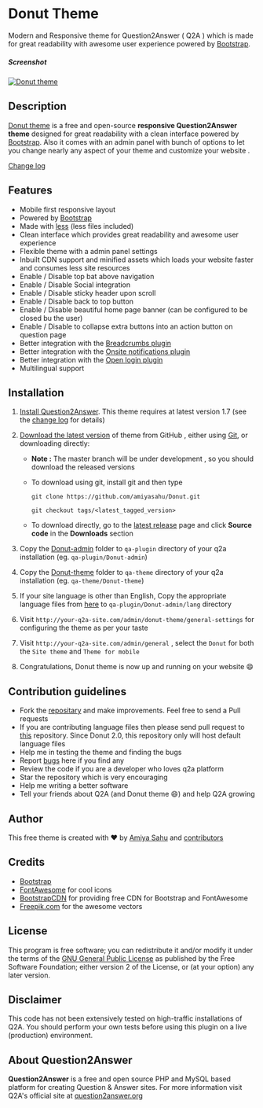 # Donut Theme

Modern and Responsive theme for Question2Answer ( Q2A ) which is made for great readability with awesome user experience powered by [Bootstrap](http://getbootstrap.com/).

##### Screenshot

[![Donut theme](https://raw.githubusercontent.com/amiyasahu/Donut/gh-pages/screenshots/home-page-banner.png)](https://github.com/amiyasahu/Donut)

## Description
[Donut theme][] is a free and open-source **responsive Question2Answer theme** designed for great readability with a clean interface powered by [Bootstrap](http://getbootstrap.com/). 
Also it comes with an admin panel with bunch of options to let you change nearly any aspect of your theme and customize your website .

[Change log](https://github.com/amiyasahu/Donut/blob/master/CHANGELOG.md)

## Features

* Mobile first responsive layout 
* Powered by [Bootstrap](http://getbootstrap.com/)
* Made with [less](http://lesscss.org/) (less files included)
* Clean interface which provides great readability and awesome user experience  
* Flexible theme with a admin panel settings 
* Inbuilt CDN support and minified assets which loads your website faster and consumes less site resources
* Enable / Disable top bat above navigation 
* Enable / Disable Social integration
* Enable / Disable sticky header upon scroll
* Enable / Disable back to top button 
* Enable / Disable beautiful home page banner (can be configured to be closed bu the user)
* Enable / Disable to collapse extra buttons into an action button on question page
* Better integration with the [Breadcrumbs plugin](https://github.com/amiyasahu/q2a-breadcrumbs) 
* Better integration with the [Onsite notifications plugin](https://github.com/q2apro/q2apro-on-site-notifications/) 
* Better integration with the [Open login plugin](https://github.com/alixandru/q2a-open-login) 
* Multilingual support


## Installation

1. [Install Question2Answer][]. This theme requires at latest version 1.7 (see the [change log][] for details)   
2. [Download the latest version][latest release] of theme from GitHub , either using [Git][], or downloading directly:
     
     - **Note :** The master branch will be under development , so you should download the released versions
     - To download using git, install git and then type 
     
          `git clone https://github.com/amiyasahu/Donut.git` 

          `git checkout tags/<latest_tagged_version>`
          
     - To download directly, go to the [latest release][latest release] page and click **Source code** in the **Downloads** section
     
3. Copy the [Donut-admin][Plugin folder] folder to `qa-plugin` directory of your q2a installation (eg. `qa-plugin/Donut-admin`) 
4. Copy the [Donut-theme][Theme folder] folder to `qa-theme` directory of your q2a installation (eg. `qa-theme/Donut-theme`)
5. If your site language is other than English, Copy the appropriate language files from [here][Donut lang] to `qa-plugin/Donut-admin/lang` directory
5. Visit `http://your-q2a-site.com/admin/donut-theme/general-settings` for configuring the theme as per your taste 
6. Visit `http://your-q2a-site.com/admin/general` , select the `Donut` for both the `Site theme` and `Theme for mobile`
7. Congratulations, Donut theme is now up and running on your website :smile:

## Contribution guidelines

* Fork the [repositary][] and make improvements. Feel free to send a Pull requests
* If you are contributing language files then please send pull request to [this][Donut lang] repository. Since Donut 2.0, this repository only will host default language files
* Help me in testing the theme and finding the bugs 
* Report [bugs][] here if you find any 
* Review the code if you are a developer who loves q2a platform
* Star the repository which is very encouraging 
* Help me writing a better software 
* Tell your friends about Q2A (and Donut theme :smile:) and help Q2A growing 

## Author

This free theme is created with :heart: by [Amiya Sahu](http://amiyasahu.com) and [contributors](https://github.com/amiyasahu/Donut/graphs/contributors)

## Credits

* [Bootstrap](http://getbootstrap.com/)
* [FontAwesome](http://fortawesome.github.io/Font-Awesome/) for cool icons
* [BootstrapCDN](http://www.bootstrapcdn.com/) for providing free CDN for Bootstrap and FontAwesome
* [Freepik.com](http://www.freepik.com/) for the awesome vectors

## License
This program is free software; you can redistribute it and/or modify it under the terms of the [GNU General Public License](https://github.com/amiyasahu/Donut/blob/master/LICENSE) as published by the Free Software Foundation; either version 2 of the License, or (at your option) any later version.

## Disclaimer
This code has not been extensively tested on high-traffic installations of Q2A. You should perform your own tests before using this plugin on a live (production) environment. 

## About Question2Answer
**Question2Answer** is a free and open source PHP and MySQL based platform for creating Question & Answer sites. For more information visit Q2A's official site at [question2answer.org](http://www.question2answer.org/)

  [Question2Answer]: http://www.question2answer.org/
  [Install Question2Answer]: http://www.question2answer.org/install.php
  [Git]: http://git-scm.com/
  [Donut theme]: https://github.com/amiyasahu/Donut
  [Donut lang]: https://github.com/amiyasahu/Donut-language-files
  [change log]: https://github.com/amiyasahu/Donut/blob/master/CHANGELOG.md
  [GitHub]: https://github.com/amiyasahu/Donut
  [Theme folder]: https://github.com/amiyasahu/Donut/tree/master/qa-theme/Donut-theme
  [Plugin folder]: https://github.com/amiyasahu/Donut/tree/master/qa-plugin/Donut-admin
  [repositary]: https://github.com/amiyasahu/Donut
  [latest release]: https://github.com/amiyasahu/Donut/releases/latest
  [bugs]: https://github.com/amiyasahu/Donut/issues
